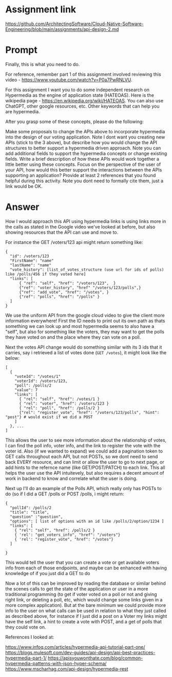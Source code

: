 # Assignment link

https://github.com/ArchitectingSoftware/Cloud-Native-Software-Engineering/blob/main/assignments/api-design-2.md


# Prompt

Finally, this is what you need to do.

For reference, remember part 1 of this assignment involved reviewing this video - https://www.youtube.com/watch?v=P0a7PwRNLVU.

For this assignment I want you to do some independent research on Hypermedia as the engine of application state (HATEOAS). Here is the wikipedia page - https://en.wikipedia.org/wiki/HATEOAS. You can also use ChatGPT, other google resources, etc. Other keywords that can help you are hypermedia.

After you grasp some of these concepts, please do the following:

Make some proposals to change the APIs above to incorporate hypermedia into the design of our voting application. Note I dont want you creating new APIs (stick to the 3 above), but describe how you would change the API structures to better support a hypermedia driven approach. Note you can add additional fields to support the hypermedia concepts or change existing fields.
Write a brief description of how these APIs would work together a little better using these concepts. Focus on the perspective of the user of your API, how would this better support the interactions between the APIs supporting an application?
Provide at least 2 references that you found helpful during this activity. Note you dont need to formally cite them, just a link would be OK.

# Answer

How I would approach this API using hypermedia links is using links more in the calls as stated in the Google video we've looked at before, but also showing resources that the API can use and move to.

For instance the GET /voters/123 api might return something like:

```
{
  "id": /voters/123
  "FirstName": "name"
  "lastName": "name"
  "vote_history": [list_of_votes_structure (use url for ids of polls) like /polls/456 if they voted here]
  "links": [
      { "ref": "self", "href": "/voters/123",  }
      {"ref": "voter_history", "href" "/voters/123/polls",}
      {"ref": "add_vote", "href": "/votes", } 
      {"ref": "polls", "href": "/polls" }
  ]
}
```

We use the uniform API from the google cloud video to give the client more information everywhere! First the ID needs to print out its own path as thats something we can look up and most hypermedia seems to also have a "self", but also for something like the voters, they may want to get the polls they have voted on and the place where they can vote on a poll.

Next the votes API change would do something similar with its 3 ids that it carries, say i retrieved a list of votes done (`GET /votes`), it might look like the below:

```
[
  { 
    "voteId": "/votes/1"
    "voterId": /voters/123,
    "poll": /polls/2
    "value": 7
    "links": [
      { "rel": "self", "href": /votes/1 }
      { "rel": "voter", "href": /voters/123 }
      { "rel": "poll", "href": /polls/2 }
      {"rel": "register_vote", "href": "/voters/123/polls", "hint": "post"} # would exist if we did a POST
    ]
  }, ... 
]
```

This allows the user to see more information about the relationship of votes, I can find the poll info, voter info, and the link to register the vote with the voter id. Also (if we wanted to expand) we could add a pagination token to GET calls throughout each API, but not POSTs, so we dont need to send back EVERY resource, and can limit or allow the user to go to next page, or add hints to the refernce name (like GET/POST/PATCH) to each link.  This all helps the user use the API intuitevely, but also requires a decent amount of work in backend to know and correlate what the user is doing.

Next up I'll do an example of the Polls API, which really only has POSTs to do (so if I did a GET /polls or POST /polls, i might return:

```
{
  "pollId": /polls/2
  "title": "title",
  "question" :"question",
  "options": [ list of options with an id like /polls/2/option/1234 ]
  "links": [
    { "rel": "self", "href": /polls/2 }
    { 'rel': "get_voters_info", "href": "/voters"}
    { 'rel': "register_vote", "href": "/votes"} 
  ]

}

```

This would tell the user that you can create a vote or get available voters info from each of those endpoints, and maybe can be enhanced with having knowledge of if you just did a GET to do 

Now a lot of this can be improved by reading the database or similar behind the scenes calls to get the state of the application or user in a more traditional programming (to get if voter voted on a poll or not and giving right link, or deleting a poll, etc, which would change some links given in a more complex application).  But at the bare minimum we could provide more info to the user on what calls can be used in relation to what they just called as described above, for instance if I just did a post on a Voter my links might have the self link, a hint to create a vote with POST, and a get of polls that they could vote on.  

References I looked at:

https://www.infoq.com/articles/hypermedia-api-tutorial-part-one/
https://blogs.mulesoft.com/dev-guides/api-design/api-best-practices-hypermedia-part-1/
https://apisyouwonthate.com/blog/common-hypermedia-patterns-with-json-hyper-schema/
https://www.mscharhag.com/api-design/hypermedia-rest
